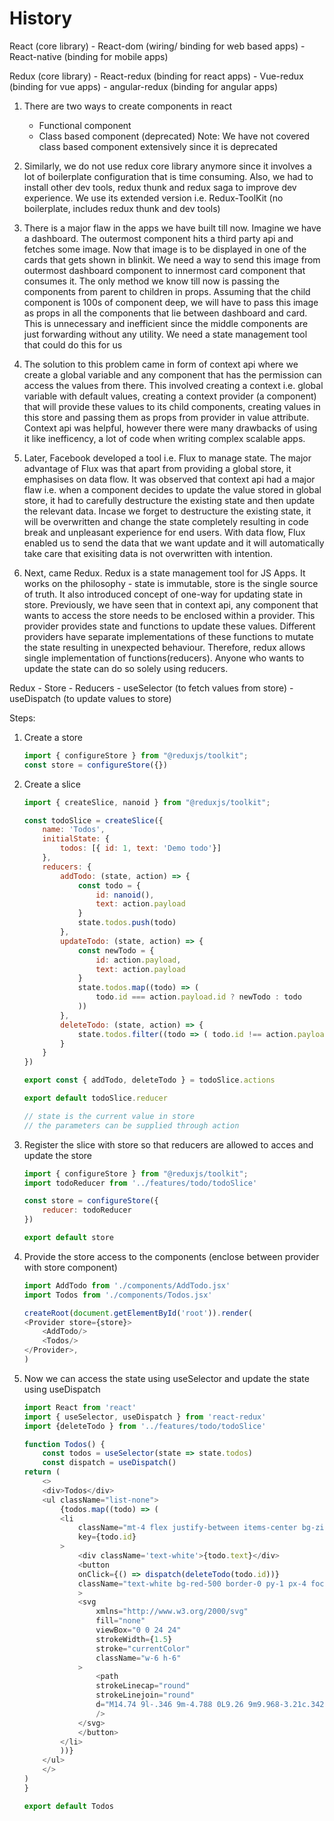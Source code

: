 # History

React (core library)  - React-dom (wiring/ binding for web based apps)
                      - React-native (binding for mobile apps)

Redux (core library)  - React-redux (binding for react apps)
                      - Vue-redux (binding for vue apps)
                      - angular-redux (binding for angular apps)

1. There are two ways to create components in react
    - Functional component
    - Class based component (deprecated)
    Note: We have not covered class based component extensively since it is deprecated

2. Similarly, we do not use redux core library anymore since it involves a lot of boilerplate configuration that is time consuming. Also, we had to install other dev tools, redux thunk and redux saga to improve dev experience. We use its extended version i.e. Redux-ToolKit (no boilerplate, includes redux thunk and dev tools)

3. There is a major flaw in the apps we have built till now. Imagine we have a dashboard. The outermost component hits a third party api and fetches some image. Now that image is to be displayed in one of the cards that gets shown in blinkit. We need a way to send this image from outermost dashboard component to innermost card component that consumes it. The only method we know till now is passing the components from parent to children in props. Assuming that the child component is 100s of component deep, we will have to pass this image as props in all the components that lie between dashboard and card. This is unnecessary and inefficient since the middle components are just forwarding without any utility. We need a state management tool that could do this for us

4. The solution to this problem came in form of context api where we create a global variable and any component that has the permission can access the values from there. This involved creating a context i.e. global variable with default values, creating a context provider (a component) that will provide these values to its child components, creating values in this store and passing them as props from provider in value attribute. Context api was helpful, however there were many drawbacks of using it like inefficency, a lot of code when writing complex scalable apps.

5. Later, Facebook developed a tool i.e. Flux to manage state. The major advantage of Flux was that apart from providing a global store, it emphasises on data flow. It was observed that context api had a major flaw i.e. when a component decides to update the value stored in global store, it had to carefully destructure the existing state and then update the relevant data. Incase we forget to destructure the existing state, it will be overwritten and change the state completely resulting in code break and unpleasant experience for end users. With data flow, Flux enabled us to send the data that we want update and it will automatically take care that exisiting data is not overwritten with intention. 

6. Next, came Redux. Redux is a state management tool for JS Apps. It works on the philosophy - state is immutable, store is the single source of truth. It also introduced concept of one-way for updating state in store. Previously, we have seen that in context api, any component that wants to access the store needs to be enclosed within a provider. This provider provides state and functions to update these values. Different providers have separate implementations of these functions to mutate the state resulting in unexpected behaviour. Therefore, redux allows single implementation of functions(reducers). Anyone who wants to update the state can do so solely using reducers.


Redux - Store
            - Reducers
                - useSelector (to fetch values from store)
                - useDispatch (to update values to store)


Steps:
1. Create a store
    ```Javascript
    import { configureStore } from "@reduxjs/toolkit";
    const store = configureStore({})
    ```
2. Create a slice

    ```Javascript
    import { createSlice, nanoid } from "@reduxjs/toolkit";

    const todoSlice = createSlice({
        name: 'Todos',
        initialState: {
            todos: [{ id: 1, text: 'Demo todo'}]
        },
        reducers: {
            addTodo: (state, action) => {
                const todo = {
                    id: nanoid(),
                    text: action.payload
                }
                state.todos.push(todo)
            },
            updateTodo: (state, action) => {
                const newTodo = {
                    id: action.payload,
                    text: action.payload
                }
                state.todos.map((todo) => (
                    todo.id === action.payload.id ? newTodo : todo
                ))
            },
            deleteTodo: (state, action) => {
                state.todos.filter((todo => ( todo.id !== action.payload)))
            }
        }
    })

    export const { addTodo, deleteTodo } = todoSlice.actions

    export default todoSlice.reducer

    // state is the current value in store
    // the parameters can be supplied through action
    
    ```

3. Register the slice with store so that reducers are allowed to acces and update the store

    ```Javascript
    import { configureStore } from "@reduxjs/toolkit";
    import todoReducer from '../features/todo/todoSlice'

    const store = configureStore({
        reducer: todoReducer
    })

    export default store
    ```

4. Provide the store access to the components (enclose between provider with store component)

    ```Javascript
    import AddTodo from './components/AddTodo.jsx'
    import Todos from './components/Todos.jsx'

    createRoot(document.getElementById('root')).render(
    <Provider store={store}>
        <AddTodo/>
        <Todos/>
    </Provider>,
    )

    ```
5. Now we can access the state using useSelector and update the state using useDispatch

    ```Javascript
    import React from 'react'
    import { useSelector, useDispatch } from 'react-redux'
    import {deleteTodo } from '../features/todo/todoSlice'

    function Todos() {
        const todos = useSelector(state => state.todos)
        const dispatch = useDispatch()
    return (
        <>
        <div>Todos</div>
        <ul className="list-none">
            {todos.map((todo) => (
            <li
                className="mt-4 flex justify-between items-center bg-zinc-800 px-4 py-2 rounded"
                key={todo.id}
            >
                <div className='text-white'>{todo.text}</div>
                <button
                onClick={() => dispatch(deleteTodo(todo.id))}
                className="text-white bg-red-500 border-0 py-1 px-4 focus:outline-none hover:bg-red-600 rounded text-md"
                >
                <svg
                    xmlns="http://www.w3.org/2000/svg"
                    fill="none"
                    viewBox="0 0 24 24"
                    strokeWidth={1.5}
                    stroke="currentColor"
                    className="w-6 h-6"
                >
                    <path
                    strokeLinecap="round"
                    strokeLinejoin="round"
                    d="M14.74 9l-.346 9m-4.788 0L9.26 9m9.968-3.21c.342.052.682.107 1.022.166m-1.022-.165L18.16 19.673a2.25 2.25 0 01-2.244 2.077H8.084a2.25 2.25 0 01-2.244-2.077L4.772 5.79m14.456 0a48.108 48.108 0 00-3.478-.397m-12 .562c.34-.059.68-.114 1.022-.165m0 0a48.11 48.11 0 013.478-.397m7.5 0v-.916c0-1.18-.91-2.164-2.09-2.201a51.964 51.964 0 00-3.32 0c-1.18.037-2.09 1.022-2.09 2.201v.916m7.5 0a48.667 48.667 0 00-7.5 0"
                    />
                </svg>
                </button>
            </li>
            ))}
        </ul>
        </>
    )
    }

    export default Todos
    ```